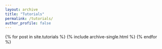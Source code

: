 ```yaml
---
layout: archive
title: "Tutorials"
permalink: /tutorials/
author_profile: false
---
```


{% for post in site.tutorials %}
  {% include archive-single.html %}
{% endfor %}
